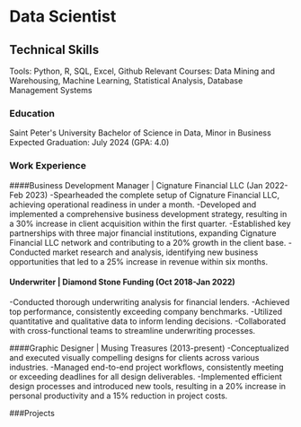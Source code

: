# Data Scientist

## Technical Skills
Tools: Python, R, SQL, Excel, Github
Relevant Courses: Data Mining and Warehousing, Machine Learning, Statistical Analysis, Database Management Systems

### Education
Saint Peter's University
Bachelor of Science in Data, Minor in Business
Expected Graduation: July 2024 (GPA: 4.0)


### Work Experience
####Business Development Manager | Cignature Financial LLC (Jan 2022-Feb 2023)
-Spearheaded the complete setup of Cignature Financial LLC, achieving operational readiness in under a month.
-Developed and implemented a comprehensive business development strategy, resulting in a 30% increase in client acquisition within the first quarter.
-Established key partnerships with three major financial institutions, expanding Cignature Financial LLC network and contributing to a 20% growth in the client base.
-Conducted market research and analysis, identifying new business opportunities that led to a 25% increase in revenue within six months.

#### Underwriter | Diamond Stone Funding (Oct 2018-Jan 2022)
-Conducted thorough underwriting analysis for financial lenders.
-Achieved top performance, consistently exceeding company benchmarks.
-Utilized quantitative and qualitative data to inform lending decisions.
-Collaborated with cross-functional teams to streamline underwriting processes.

####Graphic Designer | Musing Treasures (2013-present)
-Conceptualized and executed visually compelling designs for clients across various industries.
-Managed end-to-end project workflows, consistently meeting or exceeding deadlines for all design deliverables.
-Implemented efficient design processes and introduced new tools, resulting in a 20% increase in personal productivity and a 15% reduction in project costs.

###Projects
